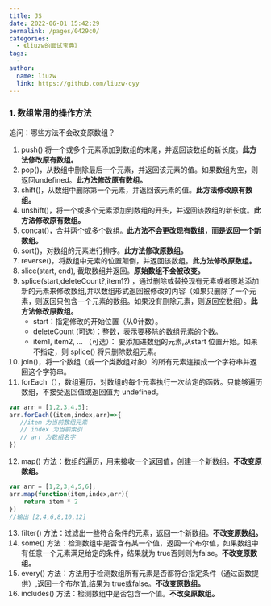 ```yaml
---
title: JS
date: 2022-06-01 15:42:29
permalink: /pages/0429c0/
categories:
  - 《liuzw的面试宝典》
tags:
  -
author:
  name: liuzw
  link: https://github.com/liuzw-cyy
---
```

### 1. 数组常用的操作方法
追问：哪些方法不会改变原数组？
1. push() 将一个或多个元素添加到数组的末尾，并返回该数组的新长度。**此方法修改原有数组。**
2. pop()，从数组中删除最后一个元素，并返回该元素的值。如果数组为空，则返回undefined。**此方法修改原有数组。**
3. shift()，从数组中删除第一个元素，并返回该元素的值。**此方法修改原有数组。**
4. unshift()，将一个或多个元素添加到数组的开头，并返回该数组的新长度。**此方法修改原有数组。**
5. concat()，合并两个或多个数组。**此方法不会更改现有数组，而是返回一个新数组。**
6. sort()，对数组的元素进行排序。**此方法修改原数组。**
7. reverse()，将数组中元素的位置颠倒，并返回该数组。**此方法修改原数组。**
8. slice(start, end), 截取数组并返回。**原始数组不会被改变。**
9. splice(start,deleteCount?,item1?) ，通过删除或替换现有元素或者原地添加新的元素来修改数组,并以数组形式返回被修改的内容（如果只删除了一个元素，则返回只包含一个元素的数组。如果没有删除元素，则返回空数组）。**此方法修改原数组。**
    * start：指定修改的开始位置（从0计数）。
    * deleteCount (可选)：整数，表示要移除的数组元素的个数。
    * item1, item2, … （可选）：
要添加进数组的元素,从start 位置开始。如果不指定，则 splice() 将只删除数组元素。
10. join()，将一个数组（或一个类数组对象）的所有元素连接成一个字符串并返回这个字符串。
11. forEach（），数组遍历，对数组的每个元素执行一次给定的函数。只能够遍历数组，不接受返回值或返回值为 undefined。
```js
var arr = [1,2,3,4,5];
arr.forEach((item,index,arr)=>{
   //item 为当前数组元素
   // index 为当前索引
   // arr 为数组名字
})
```
12. map() 方法：数组的遍历，用来接收一个返回值，创建一个新数组。**不改变原数组。**
```js
var arr = [1,2,3,4,5,6];
arr.map(function(item,index,arr){
	return item * 2
})
//输出 [2,4,6,8,10,12]
```
13. filter() 方法：过滤出一些符合条件的元素，返回一个新数组。**不改变原数组。**
14. some() 方法：检测数组中是否含有某一个值，返回一个布尔值，如果数组中有任意一个元素满足给定的条件，结果就为 true否则则为false。**不改变原数组。**
15. every() 方法：方法用于检测数组所有元素是否都符合指定条件（通过函数提供）,返回一个布尔值,结果为 true或false。**不改变原数组。**
16. includes() 方法：检测数组中是否包含一个值。**不改变原数组。**